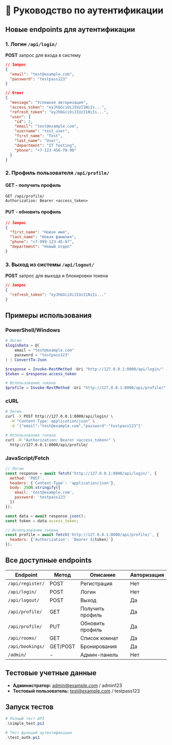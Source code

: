 # 🔐 Руководство по аутентификации

## Новые endpoints для аутентификации

### 1. Логин `/api/login/`
**POST** запрос для входа в систему

```json
// Запрос
{
  "email": "test@example.com",
  "password": "testpass123"
}

// Ответ
{
  "message": "Успешная авторизация",
  "access_token": "eyJhbGciOiJIUzI1NiIs...",
  "refresh_token": "eyJhbGciOiJIUzI1NiIs...",
  "user": {
    "id": 2,
    "email": "test@example.com",
    "username": "test_user",
    "first_name": "Test",
    "last_name": "User",
    "department": "IT Testing",
    "phone": "+7-123-456-78-90"
  }
}
```

### 2. Профиль пользователя `/api/profile/`

#### GET - получить профиль
```http
GET /api/profile/
Authorization: Bearer <access_token>
```

#### PUT - обновить профиль
```json
// Запрос
{
  "first_name": "Новое имя",
  "last_name": "Новая фамилия", 
  "phone": "+7-999-123-45-67",
  "department": "Новый отдел"
}
```

### 3. Выход из системы `/api/logout/`
**POST** запрос для выхода и блокировки токена

```json
// Запрос
{
  "refresh_token": "eyJhbGciOiJIUzI1NiIs..."
}
```

## Примеры использования

### PowerShell/Windows
```powershell
# Логин
$loginData = @{
    email = "test@example.com"
    password = "testpass123"
} | ConvertTo-Json

$response = Invoke-RestMethod -Uri "http://127.0.0.1:8000/api/login/" -Method POST -ContentType "application/json" -Body $loginData
$token = $response.access_token

# Использование токена
$profile = Invoke-RestMethod -Uri "http://127.0.0.1:8000/api/profile/" -Headers @{Authorization="Bearer $token"}
```

### cURL
```bash
# Логин
curl -X POST http://127.0.0.1:8000/api/login/ \
  -H "Content-Type: application/json" \
  -d '{"email":"test@example.com","password":"testpass123"}'

# Использование токена
curl -H "Authorization: Bearer <access_token>" \
  http://127.0.0.1:8000/api/profile/
```

### JavaScript/Fetch
```javascript
// Логин
const response = await fetch('http://127.0.0.1:8000/api/login/', {
  method: 'POST',
  headers: {'Content-Type': 'application/json'},
  body: JSON.stringify({
    email: 'test@example.com',
    password: 'testpass123'
  })
});

const data = await response.json();
const token = data.access_token;

// Использование токена
const profile = await fetch('http://127.0.0.1:8000/api/profile/', {
  headers: {'Authorization': `Bearer ${token}`}
});
```

## Все доступные endpoints

| Endpoint | Метод | Описание | Авторизация |
|----------|-------|----------|-------------|
| `/api/register/` | POST | Регистрация | Нет |
| `/api/login/` | POST | Логин | Нет |
| `/api/logout/` | POST | Выход | Да |
| `/api/profile/` | GET | Получить профиль | Да |
| `/api/profile/` | PUT | Обновить профиль | Да |
| `/api/rooms/` | GET | Список комнат | Да |
| `/api/bookings/` | GET/POST | Бронирования | Да |
| `/admin/` | - | Админ-панель | Нет |

## Тестовые учетные данные

- **Администратор:** admin@example.com / admin123
- **Тестовый пользователь:** test@example.com / testpass123

## Запуск тестов
```powershell
# Полный тест API
.\simple_test.ps1

# Тест функций аутентификации
.\test_auth.ps1
```
